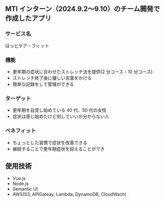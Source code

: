 ## MTI インターン（2024.9.2〜9.10）のチーム開発で作成したアプリ

### サービス名

ほっとケア・フィット

### 機能

- 更年期の症状に合わせたストレッチ法を提供(2 分コース・10 分コース)
- ストレッチ終了後に優しい言葉をかける
- 簡単な記録をして管理ができる

### ターゲット

- 更年期を自覚し始めている 40 代、50 代の女性
- 症状は感じ始めたけど何していいか分からない人

### ベネフィット

- ちょっとした習慣で症状を改善できる
- 継続することで更年期症状を抑えることができ

## 使用技術

- Vue.js
- Node.js
- Semantic UI
- AWS(S3, APIGateay, Lambda, DynamoDB, CloudWach)
